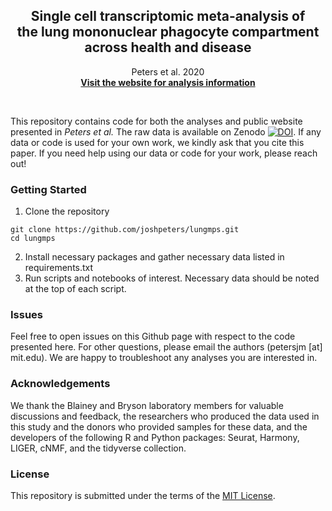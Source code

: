 <p align="center">
    <h2 align="center">Single cell transcriptomic meta-analysis of<br>the lung mononuclear phagocyte compartment<br>across health and disease</h2>
    <p align="center">Peters et al. 2020<br>
    <strong><a href="https://joshpeters.github.io/lungmps">Visit the website for analysis information</a></strong></p>
    <br>
</p>

This repository contains code for both the analyses and public website presented in *Peters et al.* The raw data is available on Zenodo [![DOI](https://zenodo.org/badge/DOI/10.5281/zenodo.3894750.svg)](https://doi.org/10.5281/zenodo.3894750). If any data or code is used for your own work, we kindly ask that you cite this paper. If you need help using our data or code for your work, please reach out!

### Getting Started
1. Clone the repository
```
git clone https://github.com/joshpeters/lungmps.git
cd lungmps
```
2. Install necessary packages and gather necessary data listed in requirements.txt
3. Run scripts and notebooks of interest. Necessary data should be noted at the top of each script.

### Issues
Feel free to open issues on this Github page with respect to the code presented here. For other questions, please email the authors (petersjm [at] mit.edu). We are happy to troubleshoot any analyses you are interested in.

### Acknowledgements
We thank the Blainey and Bryson laboratory members for valuable discussions and feedback, the researchers who produced the data used in this study and the donors who provided samples for these data, and the developers of the following R and Python packages: Seurat, Harmony, LIGER, cNMF, and the tidyverse collection.

### License
This repository is submitted under the terms of the [MIT License](http://opensource.org/licenses/MIT).
